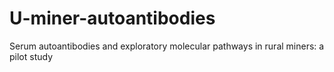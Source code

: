 # U-miner-autoantibodies
Serum autoantibodies and exploratory molecular pathways in rural miners: a pilot study
